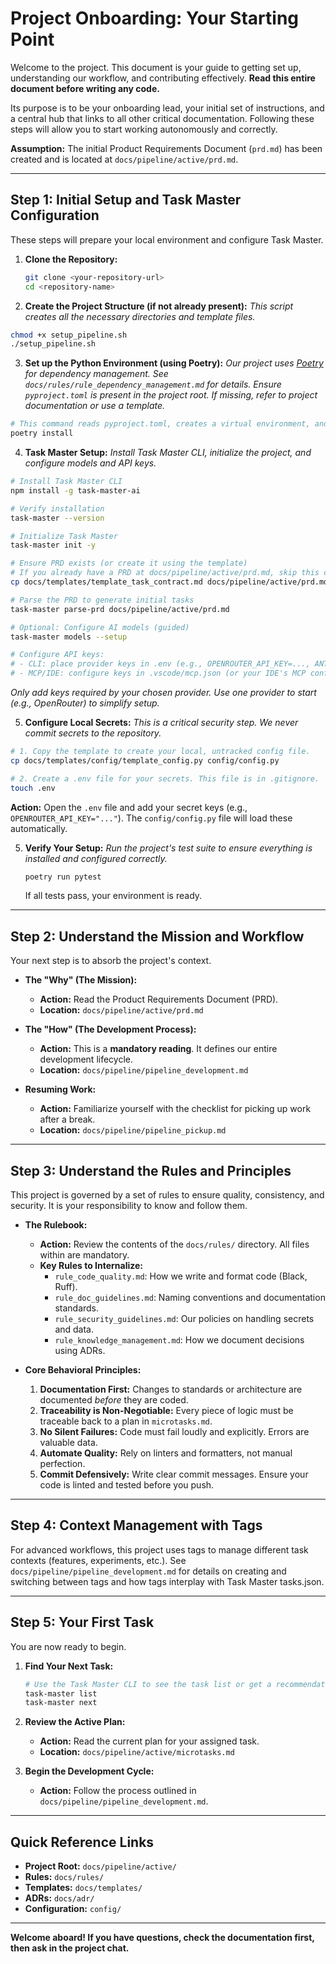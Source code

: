 # Project Onboarding: Your Starting Point

Welcome to the project. This document is your guide to getting set up, understanding our workflow, and contributing effectively. **Read this entire document before writing any code.**

Its purpose is to be your onboarding lead, your initial set of instructions, and a central hub that links to all other critical documentation. Following these steps will allow you to start working autonomously and correctly.

**Assumption:** The initial Product Requirements Document (`prd.md`) has been created and is located at `docs/pipeline/active/prd.md`.

---

## Step 1: Initial Setup and Task Master Configuration

These steps will prepare your local environment and configure Task Master.

1.  **Clone the Repository:**
    ```bash
    git clone <your-repository-url>
    cd <repository-name>
    ```

2.  **Create the Project Structure (if not already present):**
*This script creates all the necessary directories and template files.*
```bash
chmod +x setup_pipeline.sh
./setup_pipeline.sh
```

3.  **Set up the Python Environment (using Poetry):**
*Our project uses [Poetry](https://python-poetry.org/) for dependency management. See `docs/rules/rule_dependency_management.md` for details.*
*Ensure `pyproject.toml` is present in the project root. If missing, refer to project documentation or use a template.*
```bash
# This command reads pyproject.toml, creates a virtual environment, and installs all dependencies.
poetry install
```

4.  **Task Master Setup:**
*Install Task Master CLI, initialize the project, and configure models and API keys.*
```bash
# Install Task Master CLI
npm install -g task-master-ai

# Verify installation
task-master --version

# Initialize Task Master
task-master init -y

# Ensure PRD exists (or create it using the template)
# If you already have a PRD at docs/pipeline/active/prd.md, skip this copy.
cp docs/templates/template_task_contract.md docs/pipeline/active/prd.md

# Parse the PRD to generate initial tasks
task-master parse-prd docs/pipeline/active/prd.md

# Optional: Configure AI models (guided)
task-master models --setup

# Configure API keys:
# - CLI: place provider keys in .env (e.g., OPENROUTER_API_KEY=..., ANTHROPIC_API_KEY=..., OPENAI_API_KEY=...)
# - MCP/IDE: configure keys in .vscode/mcp.json (or your IDE's MCP config)
```
*Only add keys required by your chosen provider. Use one provider to start (e.g., OpenRouter) to simplify setup.*
 
5.  **Configure Local Secrets:**
*This is a critical security step. We never commit secrets to the repository.*
```bash
# 1. Copy the template to create your local, untracked config file.
cp docs/templates/config/template_config.py config/config.py

# 2. Create a .env file for your secrets. This file is in .gitignore.
touch .env
```
**Action:** Open the `.env` file and add your secret keys (e.g., `OPENROUTER_API_KEY="..."`). The `config/config.py` file will load these automatically.

5.  **Verify Your Setup:**
    *Run the project's test suite to ensure everything is installed and configured correctly.*
    ```bash
    poetry run pytest
    ```
    If all tests pass, your environment is ready.

---

## Step 2: Understand the Mission and Workflow

Your next step is to absorb the project's context.

-   **The "Why" (The Mission):**
    -   **Action:** Read the Product Requirements Document (PRD).
    -   **Location:** `docs/pipeline/active/prd.md`

-   **The "How" (The Development Process):**
    -   **Action:** This is a **mandatory reading**. It defines our entire development lifecycle.
    -   **Location:** `docs/pipeline/pipeline_development.md`

-   **Resuming Work:**
    -   **Action:** Familiarize yourself with the checklist for picking up work after a break.
    -   **Location:** `docs/pipeline/pipeline_pickup.md`

---

## Step 3: Understand the Rules and Principles

This project is governed by a set of rules to ensure quality, consistency, and security. It is your responsibility to know and follow them.

-   **The Rulebook:**
    -   **Action:** Review the contents of the `docs/rules/` directory. All files within are mandatory.
    -   **Key Rules to Internalize:**
        -   `rule_code_quality.md`: How we write and format code (Black, Ruff).
        -   `rule_doc_guidelines.md`: Naming conventions and documentation standards.
        -   `rule_security_guidelines.md`: Our policies on handling secrets and data.
        -   `rule_knowledge_management.md`: How we document decisions using ADRs.

-   **Core Behavioral Principles:**
    1.  **Documentation First:** Changes to standards or architecture are documented *before* they are coded.
    2.  **Traceability is Non-Negotiable:** Every piece of logic must be traceable back to a plan in `microtasks.md`.
    3.  **No Silent Failures:** Code must fail loudly and explicitly. Errors are valuable data.
    4.  **Automate Quality:** Rely on linters and formatters, not manual perfection.
    5.  **Commit Defensively:** Write clear commit messages. Ensure your code is linted and tested before you push.

---

## Step 4: Context Management with Tags

For advanced workflows, this project uses tags to manage different task contexts (features, experiments, etc.). See `docs/pipeline/pipeline_development.md` for details on creating and switching between tags and how tags interplay with Task Master tasks.json.

---

## Step 5: Your First Task

You are now ready to begin.

1.  **Find Your Next Task:**
    ```bash
    # Use the Task Master CLI to see the task list or get a recommendation.
    task-master list
    task-master next
    ```

2.  **Review the Active Plan:**
    -   **Action:** Read the current plan for your assigned task.
    -   **Location:** `docs/pipeline/active/microtasks.md`

3.  **Begin the Development Cycle:**
    -   **Action:** Follow the process outlined in `docs/pipeline/pipeline_development.md`.

---

## Quick Reference Links

- **Project Root:** `docs/pipeline/active/`
- **Rules:** `docs/rules/`
- **Templates:** `docs/templates/`
- **ADRs:** `docs/adr/`
- **Configuration:** `config/`

---

**Welcome aboard! If you have questions, check the documentation first, then ask in the project chat.**